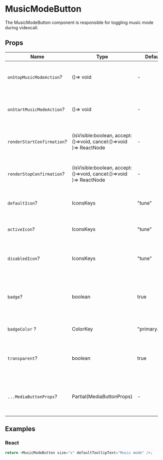 # MusicModeButton

The MusicModeButton component is responsible for toggling music mode during videocall.

## Props

| Name                       | Type                                                               | Default       | Description                                                         |
| -------------------------- | ------------------------------------------------------------------ | ------------- | ------------------------------------------------------------------- |
| `onStopMusicModeAction`?   | ()=> void                                                          | -             | Callback invoked after music mode is stopped.                       |
| `onStartMusicModeAction`?  | ()=> void                                                          | -             | Callback invoked after music mode is started.                       |
| `renderStartConfirmation`? | (isVisible:boolean, accept:()=>void, cancel:()=>void )=> ReactNode | -             | Render component to confirm start music mode.                       |
| `renderStopConfirmation`?  | (isVisible:boolean, accept:()=>void, cancel:()=>void )=> ReactNode | -             | Render component to confirm stop music mode.                        |
| `defaultIcon`?             | IconsKeys                                                          | "tune"        | The icon of the default state of the button.                        |
| `activeIcon`?              | IconsKeys                                                          | "tune"        | The icon of the active state of the button.                         |
| `disabledIcon`?            | IconsKeys                                                          | "tune"        | The icon of the disabled state of the button.                       |
| `badge`?                   | boolean                                                            | true          | The small circular indicator that appears at the top of the button. |
| `badgeColor` ?             | ColorKey                                                           | "primary.500" | The color of the badge.                                             |
| `transparent`?             | boolean                                                            | true          | Boolean which informs if background is transparent.                 |
| `...MediaButtonProps`?     | Partial(MediaButtonProps)                                          | -             | Props that will be passed to the root of the button element.        |

## Examples

### React

```javascript
return <MusicModeButton size="s" defaultTooltipText="Music mode" />;
```
